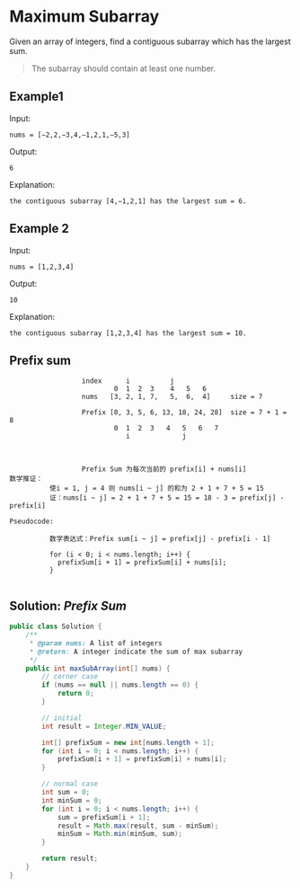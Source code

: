 # Maximum Subarray
Given an array of integers, find a contiguous subarray which has the largest sum.

>The subarray should contain at least one number.

## Example1
Input:
```
nums = [−2,2,−3,4,−1,2,1,−5,3]

```
Output:
```
6

```
Explanation:
```
the contiguous subarray [4,−1,2,1] has the largest sum = 6.

```

## Example 2
Input:
```
nums = [1,2,3,4]

```
Output:
```
10

```
Explanation:
```
the contiguous subarray [1,2,3,4] has the largest sum = 10.

```

## Prefix sum

```
                  index      i          j
                          0  1  2  3    4   5   6
                  nums   [3, 2, 1, 7,   5,  6,  4]     size = 7

                  Prefix [0, 3, 5, 6, 13, 18, 24, 28]  size = 7 + 1 = 8
                          0  1  2  3   4   5   6   7
                             i             j



                  Prefix Sum 为每次当前的 prefix[i] + nums[i]
数学推证：
          使i = 1, j = 4 则 nums[i ~ j] 的和为 2 + 1 + 7 + 5 = 15
          证：nums[i ~ j] = 2 + 1 + 7 + 5 = 15 = 18 - 3 = prefix[j] - prefix[i]

Pseudocode:

          数学表达式：Prefix sum[i ~ j] = prefix[j] - prefix[i - 1]

          for (i < 0; i < nums.length; i++) {
            prefixSum[i + 1] = prefixSum[i] + nums[i];
          }


```

## Solution: *Prefix Sum*

```java
public class Solution {
    /**
     * @param nums: A list of integers
     * @return: A integer indicate the sum of max subarray
     */
    public int maxSubArray(int[] nums) {
        // corner case
        if (nums == null || nums.length == 0) {
            return 0;
        }

        // initial
        int result = Integer.MIN_VALUE;

        int[] prefixSum = new int[nums.length + 1];
        for (int i = 0; i < nums.length; i++) {
            prefixSum[i + 1] = prefixSum[i] + nums[i];
        }

        // normal case
        int sum = 0;
        int minSum = 0;
        for (int i = 0; i < nums.length; i++) {
            sum = prefixSum[i + 1];
            result = Math.max(result, sum - minSum);
            minSum = Math.min(minSum, sum);
        }

        return result;
    }
}
```
